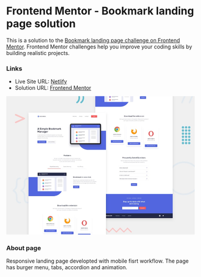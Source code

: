 # Frontend Mentor - Bookmark landing page solution

This is a solution to the [Bookmark landing page challenge on Frontend Mentor](https://www.frontendmentor.io/challenges/bookmark-landing-page-5d0b588a9edda32581d29158). Frontend Mentor challenges help you improve your coding skills by building realistic projects.

### Links

- Live Site URL: [Netlify](https://frontendmentor-solutions.netlify.app/bookmark-landing-page/)
- Solution URL: [Frontend Mentor](https://www.frontendmentor.io/solutions/responsive-sunnyside-agency-page-Y8T4mJ5Swm)

![This is an image](./design/desktop-preview.jpg)

### About page

Responsive landing page developted with mobile fisrt workflow. The page has burger menu, tabs, accordion and animation.
